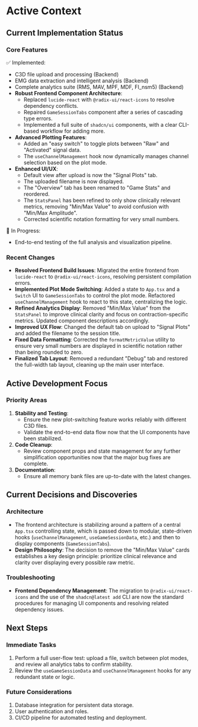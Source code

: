 # Active Context

## Current Implementation Status

### Core Features
✅ Implemented:
- C3D file upload and processing (Backend)
- EMG data extraction and intelligent analysis (Backend)
- Complete analytics suite (RMS, MAV, MPF, MDF, FI_nsm5) (Backend)
- **Robust Frontend Component Architecture**:
    - Replaced `lucide-react` with `@radix-ui/react-icons` to resolve dependency conflicts.
    - Repaired `GameSessionTabs` component after a series of cascading type errors.
    - Implemented a full suite of `shadcn/ui` components, with a clear CLI-based workflow for adding more.
- **Advanced Plotting Features**:
    - Added an "easy switch" to toggle plots between "Raw" and "Activated" signal data.
    - The `useChannelManagement` hook now dynamically manages channel selection based on the plot mode.
- **Enhanced UI/UX**:
    - Default view after upload is now the "Signal Plots" tab.
    - The uploaded filename is now displayed.
    - The "Overview" tab has been renamed to "Game Stats" and reordered.
    - The `StatsPanel` has been refined to only show clinically relevant metrics, removing "Min/Max Value" to avoid confusion with "Min/Max Amplitude".
    - Corrected scientific notation formatting for very small numbers.

🚧 In Progress:
- End-to-end testing of the full analysis and visualization pipeline.

### Recent Changes
*   **Resolved Frontend Build Issues**: Migrated the entire frontend from `lucide-react` to `@radix-ui/react-icons`, resolving persistent compilation errors.
*   **Implemented Plot Mode Switching**: Added a state to `App.tsx` and a `Switch` UI to `GameSessionTabs` to control the plot mode. Refactored `useChannelManagement` hook to react to this state, centralizing the logic.
*   **Refined Analytics Display**: Removed "Min/Max Value" from the `StatsPanel` to improve clinical clarity and focus on contraction-specific metrics. Updated component descriptions accordingly.
*   **Improved UX Flow**: Changed the default tab on upload to "Signal Plots" and added the filename to the session title.
*   **Fixed Data Formatting**: Corrected the `formatMetricValue` utility to ensure very small numbers are displayed in scientific notation rather than being rounded to zero.
*   **Finalized Tab Layout**: Removed a redundant "Debug" tab and restored the full-width tab layout, cleaning up the main user interface.

## Active Development Focus

### Priority Areas
1.  **Stability and Testing**:
    *   Ensure the new plot-switching feature works reliably with different C3D files.
    *   Validate the end-to-end data flow now that the UI components have been stabilized.
2.  **Code Cleanup**:
    *   Review component props and state management for any further simplification opportunities now that the major bug fixes are complete.
3.  **Documentation**:
    *   Ensure all memory bank files are up-to-date with the latest changes.

## Current Decisions and Discoveries

### Architecture
- The frontend architecture is stabilizing around a pattern of a central `App.tsx` controlling state, which is passed down to modular, state-driven hooks (`useChannelManagement`, `useGameSessionData`, etc.) and then to display components (`GameSessionTabs`).
- **Design Philosophy**: The decision to remove the "Min/Max Value" cards establishes a key design principle: prioritize clinical relevance and clarity over displaying every possible raw metric.

### Troubleshooting
- **Frontend Dependency Management**: The migration to `@radix-ui/react-icons` and the use of the `shadcn@latest add` CLI are now the standard procedures for managing UI components and resolving related dependency issues.

## Next Steps

### Immediate Tasks
1.  Perform a full user-flow test: upload a file, switch between plot modes, and review all analytics tabs to confirm stability.
2.  Review the `useGameSessionData` and `useChannelManagement` hooks for any redundant state or logic.

### Future Considerations
1.  Database integration for persistent data storage.
2.  User authentication and roles.
3.  CI/CD pipeline for automated testing and deployment. 